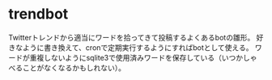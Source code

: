 # trendbot
Twitterトレンドから適当にワードを拾ってきて投稿するよくあるbotの雛形。
好きなように書き換えて、cronで定期実行するようにすればbotとして使える。
ワードが重複しないようにsqlite3で使用済みワードを保存している（いつかしゃべることがなくなるかもしれない）。
